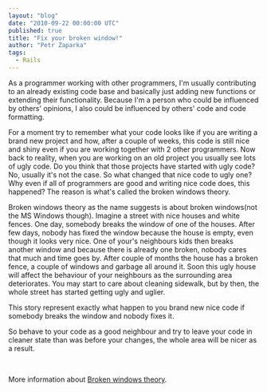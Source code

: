 ```yaml
---
layout: "blog"
date: "2010-09-22 00:00:00 UTC"
published: true
title: "Fix your broken window!"
author: "Petr Zaparka"
tags:
  - Rails
---
```


<p>As a programmer working with other programmers, I&#39;m usually contributing to an already existing code base and basically just adding new functions or extending their functionality. Because I&#39;m a person who could be influenced by others&#39; opinions, I also could be influenced by others&#39; code and code formatting.&nbsp;</p>
<p>For a moment try to remember what your code looks like if you are writing a brand new project and how, after a couple of weeks, this code is still nice and shiny even if you are working together with 2 other programmers. Now back to reality, when you are working on an old project you usually see lots of ugly code. Do you think that those projects have started with ugly code? No, usually it&#39;s not the case. So what changed that nice code to ugly one? Why even if all of programmers are good and writing nice code does, this happened? The reason is what&#39;s called the broken windows theory.</p>
<p>Broken windows theory as the name suggests is about broken windows(not the MS Windows though). Imagine a street with nice houses and white fences. One day, somebody&nbsp;breaks&nbsp;the window of one of the houses. After few days, nobody has fixed the window because the house is empty, even though it looks very nice. One of your&#39;s neighbours kids then breaks another window and because there is already one broken, nobody cares that much and time goes by. After couple of months the house has a broken fence, a couple of windows and garbage all around it. Soon this ugly house will affect the behaviour of your neighbours as the surrounding area deteriorates. You may start to care about cleaning sidewalk, but by then, the whole street has started getting ugly and uglier.</p>
<p>This story represent exactly what happen to you brand new nice code if somebody breaks the window and nobody fixes it.</p>
<p>So behave to your code as a good neighbour and try to leave your code in cleaner state than was before your changes, the whole area will be nicer as a result.</p>
<p>&nbsp;</p>
<p>More information about <a href="http://en.wikipedia.org/wiki/Broken_windows_theory" target="_blank">Broken windows theory</a>.</p>
<p>&nbsp;</p>

